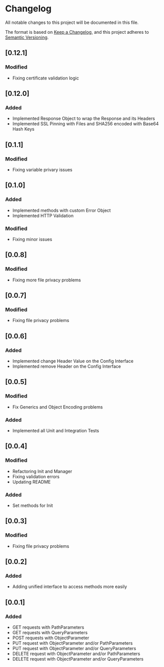 # Changelog
All notable changes to this project will be documented in this file.

The format is based on [Keep a Changelog](https://keepachangelog.com/en/1.0.0/),
and this project adheres to [Semantic Versioning](https://semver.org/spec/v2.0.0.html).

## [0.12.1]
### Modified
- Fixing certificate validation logic

## [0.12.0]
### Added
- Implemented Response Object to wrap the Response and its Headers 
- Implemented SSL Pinning with Files and SHA256 encoded with Base64 Hash Keys

## [0.1.1]
### Modified
- Fixing variable privary issues

## [0.1.0]
### Added
- Implemented methods with custom Error Object
- Implemented HTTP Validation

### Modified
- Fixing minor issues

## [0.0.8]
### Modified
- Fixing more file privacy problems 

## [0.0.7]
### Modified
- Fixing file privacy problems 

## [0.0.6]
### Added
- Implemented change Header Value on the Config Interface
- Implemented remove Header on the Config Interface

## [0.0.5]
### Modified
- Fix Generics and Object Encoding problems

### Added
- Implemented all Unit and Integration Tests

## [0.0.4]
### Modified
- Refactoring Init and Manager
- Fixing validation errors
- Updating README

### Added
- Set methods for Init

## [0.0.3]
### Modified
- Fixing file privacy problems 

## [0.0.2]
### Added
- Adding unified interface to access methods more easily

## [0.0.1]
### Added
- GET requests with PathParameters
- GET requests with QueryParameters
- POST requests with ObjectParameter
- PUT request with ObjectParameter and/or PathParameters
- PUT request with ObjectParameter and/or QueryParameters
- DELETE request with ObjectParameter and/or PathParameters
- DELETE request with ObjectParameter and/or QueryParameters
